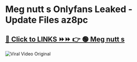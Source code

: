 
 # Meg nutt s Onlyfans Leaked - Update Files az8pc

## <h2><a href="https://clipsfans.com/Meg_nutt_s&ref=git">🔗 Click to LINKS ⏩⏩ 👉 🟢 Meg nutt s </a></h2>

<a href="https://clipsfans.com/Meg_nutt_s&ref=git" rel="nofollow" data-target="animated-image.originalLink"><img src="https://i.ibb.co.com/xMMVF88/686577567.gif" alt="Viral Video Original" style="max-width: 100%; display: inline-block;" data-target="animated-image.originalImage"></a>

